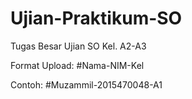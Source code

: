 # Ujian-Praktikum-SO
Tugas Besar Ujian SO Kel. A2-A3

Format Upload:
#Nama-NIM-Kel

Contoh:
#Muzammil-2015470048-A1

